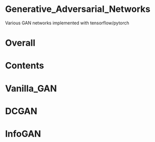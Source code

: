 # Generative_Adversarial_Networks

Various GAN networks implemented with tensorflow/pytorch

Overall
=======

Contents
========

Vanilla_GAN
===========


DCGAN
=====

InfoGAN
=======

